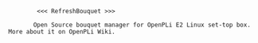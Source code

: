 			<<< RefreshBouquet >>>

           Open Source bouquet manager for OpenPLi E2 Linux set-top box. More about it on OpenPLi Wiki.
